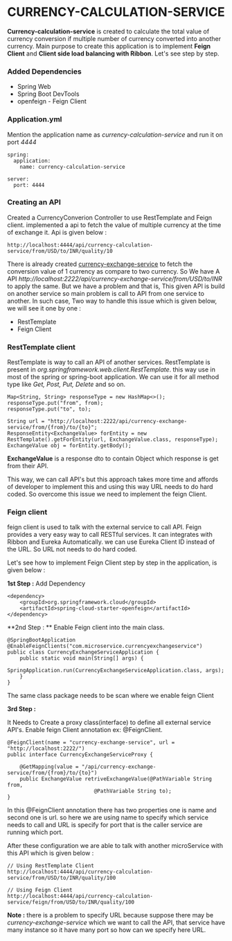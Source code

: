 # CURRENCY-CALCULATION-SERVICE

**Currency-calculation-service** is created to calculate the total value of currency conversion if multiple number of currency converted into another currency. Main purpose to create this application is to implement **Feign Client** and **Client side load balancing with Ribbon**. Let's see step by step.

### Added Dependencies

* Spring Web
* Spring Boot DevTools
* openfeign - Feign Client

### Application.yml

Mention the application name as *currency-calculation-service* and run it on port *4444*

	spring:
	  application:
	    name: currency-calculation-service
	    
	server:
	  port: 4444
	  
### Creating an API 

Created a CurrencyConverion Controller to use RestTemplate and Feign client. implemented a api to fetch the value of multiple currency at the time of exchange it. Api is given below : 

	http://localhost:4444/api/currency-calculation-service/from/USD/to/INR/quality/10
 
There is already created [currency-exchange-service](https://github.com/vikashvs36/microservices-tutorial/tree/master/currency-exchange-service) to fetch the conversion value of 1 currency as compare to two currency. So We have A API *http://localhost:2222/api/currency-exchange-service/from/USD/to/INR* to apply the same. But we have a problem and that is, This given API is build on another service so main problem is call to API from one service to another. In such case, Two way to handle this issue which is given below, we will see it one by one :

* RestTemplate 
* Feign Client
    
### RestTemplate client

RestTemplate is way to call an API of another services. RestTemplate is present in *org.springframework.web.client.RestTemplate*. this way use in most of the spring or spring-boot application. We can use it for all method type like *Get, Post, Put, Delete* and so on.

	Map<String, String> responseType = new HashMap<>();
	responseType.put("from", from);
	responseType.put("to", to);

	String url = "http://localhost:2222/api/currency-exchange-service/from/{from}/to/{to}";
	ResponseEntity<ExchangeValue> forEntity = new RestTemplate().getForEntity(url, ExchangeValue.class, responseType);
	ExchangeValue obj = forEntity.getBody();
	
**ExchangeValue** is a response dto to contain Object which response is get from their API.

This way, we can call API's but this approach takes more time and affords of developer to implement this and using this way URL needs to do hard coded. So overcome this issue we need to implement the feign Client.

### Feign client

feign client is used to talk with the external service to call API. Feign provides a very easy way to call RESTful services. It can integrates with Ribbon and Eureka Automatically. we can use Eureka Client ID instead of the URL. So URL not needs to do hard coded.

Let's see how to implement Feign Client step by step in the application, is given below :

**1st Step :** Add Dependency

	<dependency>
		<groupId>org.springframework.cloud</groupId>
		<artifactId>spring-cloud-starter-openfeign</artifactId>
	</dependency>

**2nd Step : ** Enable Feign client into the main class.

	@SpringBootApplication
	@EnableFeignClients("com.microservice.currencyexchangeservice")
	public class CurrencyExchangeServiceApplication {
		public static void main(String[] args) {
			SpringApplication.run(CurrencyExchangeServiceApplication.class, args);
		}
	}

The same class package needs to be scan where we enable feign Client

**3rd Step :**

It Needs to Create a proxy class(interface) to define all external service API's. Enable feign Client annotation ex: @FeignClient. 


	@FeignClient(name = "currency-exchange-service", url = "http://localhost:2222/")
	public interface CurrencyExchangeServiceProxy {
		
		@GetMapping(value = "/api/currency-exchange-service/from/{from}/to/{to}")
		public ExchangeValue retriveExchangeValue(@PathVariable String from, 
								@PathVariable String to);
	}

In this @FeignClient annotation there has two properties one is name and second one is url. so here we are using name to specify which service needs to call and URL is specify for port that is the caller service are running which port.

After these configuration we are able to talk with another microService with this API which is given below :

	// Using RestTemplate Client
	http://localhost:4444/api/currency-calculation-service/from/USD/to/INR/quality/100
	
	// Using Feign Client
	http://localhost:4444/api/currency-calculation-service/feign/from/USD/to/INR/quality/100

**Note :** there is a problem to specify URL because suppose there may be *currency-exchange-service* which we want to call the API, that service have many instance so it have many port so how can we specify here URL.

